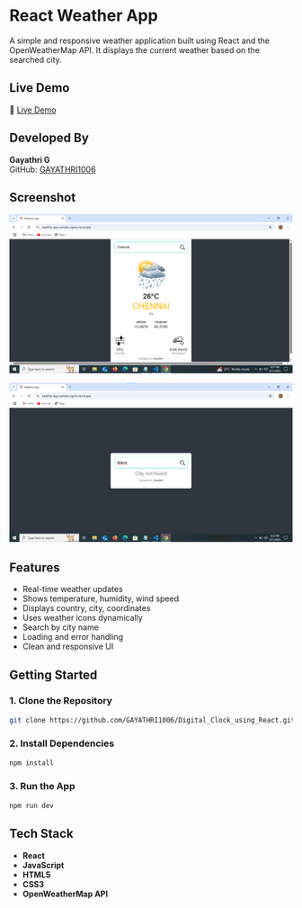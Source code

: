 # React Weather App 

A simple and responsive weather application built using React and the OpenWeatherMap API. It displays the current weather based on the searched city.

## Live Demo

🔗 [Live Demo](https://weather-app-sample-sigma.vercel.app/)  

## Developed By  
**Gayathri G**  
GitHub: [GAYATHRI1006](https://github.com/GAYATHRI1006)

## Screenshot

![Weather App Screenshot](weather1.png)

![Weather App Screenshot](weather2.png)

## Features

- Real-time weather updates  
- Shows temperature, humidity, wind speed  
- Displays country, city, coordinates  
- Uses weather icons dynamically  
- Search by city name  
- Loading and error handling  
- Clean and responsive UI  

## Getting Started

### 1. Clone the Repository

```bash
git clone https://github.com/GAYATHRI1006/Digital_Clock_using_React.git
```

### 2. Install Dependencies

```bash
npm install
```

### 3. Run the App

```bash
npm run dev
```

## Tech Stack

- **React**
- **JavaScript**
- **HTML5**
- **CSS3**          
- **OpenWeatherMap API**
